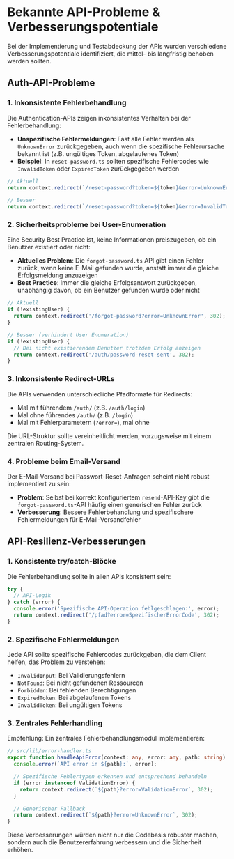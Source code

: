 # Bekannte API-Probleme & Verbesserungspotentiale

Bei der Implementierung und Testabdeckung der APIs wurden verschiedene Verbesserungspotentiale identifiziert, die mittel- bis langfristig behoben werden sollten.

## Auth-API-Probleme

### 1. Inkonsistente Fehlerbehandlung

Die Authentication-APIs zeigen inkonsistentes Verhalten bei der Fehlerbehandlung:

- **Unspezifische Fehlermeldungen**: Fast alle Fehler werden als `UnknownError` zurückgegeben, auch wenn die spezifische Fehlerursache bekannt ist (z.B. ungültiges Token, abgelaufenes Token)
- **Beispiel**: In `reset-password.ts` sollten spezifische Fehlercodes wie `InvalidToken` oder `ExpiredToken` zurückgegeben werden

```typescript
// Aktuell
return context.redirect(`/reset-password?token=${token}&error=UnknownError`, 302);

// Besser
return context.redirect(`/reset-password?token=${token}&error=InvalidToken`, 302);
```

### 2. Sicherheitsprobleme bei User-Enumeration

Eine Security Best Practice ist, keine Informationen preiszugeben, ob ein Benutzer existiert oder nicht:

- **Aktuelles Problem**: Die `forgot-password.ts` API gibt einen Fehler zurück, wenn keine E-Mail gefunden wurde, anstatt immer die gleiche Erfolgsmeldung anzuzeigen
- **Best Practice**: Immer die gleiche Erfolgsantwort zurückgeben, unabhängig davon, ob ein Benutzer gefunden wurde oder nicht

```typescript
// Aktuell
if (!existingUser) {
  return context.redirect('/forgot-password?error=UnknownError', 302);
}

// Besser (verhindert User Enumeration)
if (!existingUser) {
  // Bei nicht existierendem Benutzer trotzdem Erfolg anzeigen
  return context.redirect('/auth/password-reset-sent', 302);
}
```

### 3. Inkonsistente Redirect-URLs

Die APIs verwenden unterschiedliche Pfadformate für Redirects:

- Mal mit führendem `/auth/` (z.B. `/auth/login`)
- Mal ohne führendes `/auth/` (z.B. `/login`)
- Mal mit Fehlerparametern (`?error=`), mal ohne

Die URL-Struktur sollte vereinheitlicht werden, vorzugsweise mit einem zentralen Routing-System.

### 4. Probleme beim Email-Versand

Der E-Mail-Versand bei Passwort-Reset-Anfragen scheint nicht robust implementiert zu sein:

- **Problem**: Selbst bei korrekt konfiguriertem `resend`-API-Key gibt die `forgot-password.ts`-API häufig einen generischen Fehler zurück
- **Verbesserung**: Bessere Fehlerbehandlung und spezifischere Fehlermeldungen für E-Mail-Versandfehler

## API-Resilienz-Verbesserungen

### 1. Konsistente try/catch-Blöcke

Die Fehlerbehandlung sollte in allen APIs konsistent sein:

```typescript
try {
  // API-Logik
} catch (error) {
  console.error('Spezifische API-Operation fehlgeschlagen:', error);
  return context.redirect('/pfad?error=SpezifischerErrorCode', 302);
}
```

### 2. Spezifische Fehlermeldungen

Jede API sollte spezifische Fehlercodes zurückgeben, die dem Client helfen, das Problem zu verstehen:

- `InvalidInput`: Bei Validierungsfehlern
- `NotFound`: Bei nicht gefundenen Ressourcen
- `Forbidden`: Bei fehlenden Berechtigungen
- `ExpiredToken`: Bei abgelaufenen Tokens
- `InvalidToken`: Bei ungültigen Tokens

### 3. Zentrales Fehlerhandling

Empfehlung: Ein zentrales Fehlerbehandlungsmodul implementieren:

```typescript
// src/lib/error-handler.ts
export function handleApiError(context: any, error: any, path: string): Response {
  console.error(`API error in ${path}:`, error);

  // Spezifische Fehlertypen erkennen und entsprechend behandeln
  if (error instanceof ValidationError) {
    return context.redirect(`${path}?error=ValidationError`, 302);
  }

  // Generischer Fallback
  return context.redirect(`${path}?error=UnknownError`, 302);
}
```

Diese Verbesserungen würden nicht nur die Codebasis robuster machen, sondern auch die Benutzererfahrung verbessern und die Sicherheit erhöhen.
